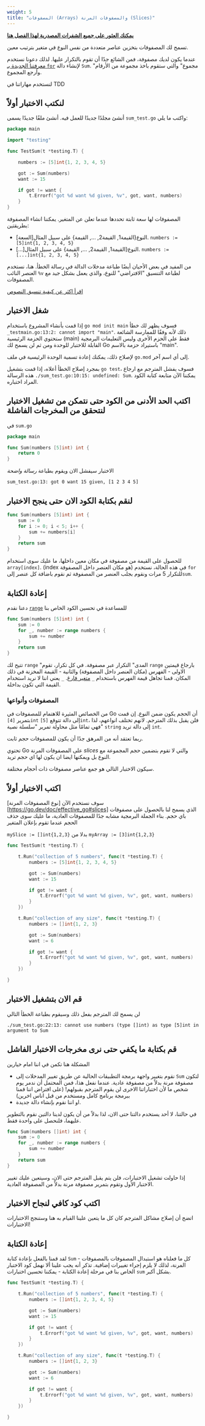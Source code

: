 ```yaml
---
weight: 5
title: "المصفوفات (Arrays) والمصفوفات المرنة (Slices)"
---
```




**[يمكنك العثور على جميع الشفرات المصدرية لهذا الفصل هنا](https://github.com/quii/learn-go-with-tests/tree/main/arrays)**

تسمح لك المصفوفات بتخزين عناصر متعددة من نفس النوع في متغير بترتيب معين.

عندما يكون لديك مصفوفة، فمن الشائع جدًا أن تقوم بالتكرار عليها. لذلك دعونا
نستخدم [معرفتنا الجديدة بـ `for`](../iteration) لإنشاء دالة `Sum`. "مجموع" والتي ستقوم باخذ مجموعة من الأرقام وأرجع المجموع.

لنستخدم مهاراتنا في TDD

## لنكتب الاختبار أولاً

أنشئ مجلدًا جديدًا للعمل فيه. أنشئ ملفًا جديدًا يسمى `sum_test.go` واكتب ما يلي:

```go {filename="sum_test.go"}
package main

import "testing"

func TestSum(t *testing.T) {

	numbers := [5]int{1, 2, 3, 4, 5}

	got := Sum(numbers)
	want := 15

	if got != want {
		t.Errorf("got %d want %d given, %v", got, want, numbers)
	}
}
```

المصفوفات لها سعة ثابتة تحددها عندما تعلن عن المتغير. يمكننا انشاء المصفوفة بطريقتين:

* \[السعة\]النوع{القيمة1, القيمة2, ..., القيمة} على سبيل المثال. `numbers := [5]int{1, 2, 3, 4, 5}`
* \[...\]النوع{القيمة1, القيمة2, ..., القيمة} على سبيل المثال. `numbers := [...]int{1, 2, 3, 4, 5}`

من المفيد في بعض الأحيان أيضًا طباعة مدخلات الدالة في رسالة الخطأ.
هنا، نستخدم العنصر النائب `%v` لطباعة التنسيق "الافتراضي" للنوع، والذي يعمل بشكل جيد مع المصفوفات.

[اقرأ اكثر عن كيفية تنسيق النصوص](https://golang.org/pkg/fmt/)

## شغل الاختبار

إذا قمت بأنشاء المشروع باستخدام `go mod init main` فسوف يظهر لك خطأ `_testmain.go:13:2: cannot import "main"`. ذلك لأنه وفقًا للممارسة الشائعة ستحتوي الحزمة الرئيسية (main) فقط على الحزم الأخرى وليس التعليمات البرمجية القابلة للاختبار للوحدة ومن ثم لن يسمح لك Go باستيراد حزمة بالاسم "main".

لإصلاح ذلك، يمكنك إعادة تسمية الوحدة الرئيسية في ملف `go.mod` إلى أي اسم آخر.

بمجرد إصلاح الخطأ أعلاه، إذا قمت بتشغيل `go test`، فسوف يفشل المترجم مع ارجاع هذه الرسالة `./sum_test.go:10:15: undefined: Sum`. يمكننا الآن متابعة كتابة الكود المراد اختباره.

## اكتب الحد الأدنى من الكود حتى نتمكن من تشغيل الاختبار لنتحقق من المخرجات الفاشلة

في `sum.go`

```go {filename="sum.go"}
package main

func Sum(numbers [5]int) int {
	return 0
}
```

الاختبار سيفشل الان ويقوم بطباعة _رسالة واضحة_

`sum_test.go:13: got 0 want 15 given, [1 2 3 4 5]`

## لنقم بكتابة الكود الان حتى ينجح الاختبار

```go {filename="sum.go"}
func Sum(numbers [5]int) int {
	sum := 0
	for i := 0; i < 5; i++ {
		sum += numbers[i]
	}
	return sum
}
```

للحصول على القيمة من مصفوفة في مكان معين داخلها، ما عليك سوى استخدام `array[index]`.  (index هو مكان العنصر داخل المصفوفة)
في هذه الحالة، نستخدم `for` للتكرار 5 مرات ونقوم بجلب العنصر من المصفوفة ثم نقوم باضافة كل عنصر إلى`sum`.

## إعادة الكتابة

دعنا نقدم [`range`](https://gobyexample.com/range) للمساعدة في تحسين الكود الخاص بنا

```go {filename="sum.go"}
func Sum(numbers [5]int) int {
	sum := 0
	for _, number := range numbers {
		sum += number
	}
	return sum
}
```

تتيح لك `range` "المدى" التكرار عبر مصفوفة. في كل تكرار، تقوم `range`  بارجاع قيمتين الاولى - الفهرس (مكان العنصر داخل المصفوفة) والثانية - القيمة المخزنة في ذلك المكان.
قمنا تجاهل قيمة الفهرس باستخدام `_` [متغير فارغ](https://golang.org/doc/efficiency_go.html#blank). `_` يعني اننا لا نريد استخدام القيمة التي تكون بداخلة.

### المصفوفات وأنواعها

من الخصائص المثيرة للاهتمام للمصفوفات في Go أن الحجم يكون ضمن النوع. إن قمت بتمرير `[4]int` إلى دالة تتوقع `[5]int`، فلن يقبل بذلك المترجم. لانهم تختلف انواعهم، لذا فهي تمامًا مثل محاولة تمرير "سلسلة نصية" `string` إلى دالة تريد `int`.

ربما تعتقد أنه من المرهق جدًا أن يكون للمصفوفات حجم ثابت.

تحتوي Go على المصفوفات المرنة _slices_ والتي لا تقوم بتضمين حجم المجموعة مع النوع بل ويمكنها ايضا ان يكون لها اي حجم تريد.

سيكون الاختبار التالي هو جمع عناصر مصفوفات ذات أحجام مختلفة.

## اكتب الاختبار أولاً

سوف نستخدم الآن [نوع المصفوفات المرنة] [https://go.dev/doc/effective_go#slices] الذي يسمح لنا بالحصول على مصفوفات باي حجم. بناء الجملة البرمجية مشابه جدًا للمصفوفات العادية، ما عليك سوى حذف الحجم عندما تقوم بإعلان المتغير

`mySlice := []int{1,2,3}` بدلا من `myArray := [3]int{1,2,3}`

```go {filename="sum_test.go"}
func TestSum(t *testing.T) {

	t.Run("collection of 5 numbers", func(t *testing.T) {
		numbers := [5]int{1, 2, 3, 4, 5}

		got := Sum(numbers)
		want := 15

		if got != want {
			t.Errorf("got %d want %d given, %v", got, want, numbers)
		}
	})

	t.Run("collection of any size", func(t *testing.T) {
		numbers := []int{1, 2, 3}

		got := Sum(numbers)
		want := 6

		if got != want {
			t.Errorf("got %d want %d given, %v", got, want, numbers)
		}
	})

}
```

## قم الان بتشغيل الاختبار

لن يسمح لك المترجم بفعل ذلك وسيقوم بطباعة الخطأ التالي

```text {filename="terminal"}
./sum_test.go:22:13: cannot use numbers (type []int) as type [5]int in argument to Sum
```

## قم بكتابة ما يكفي حتى نرى مخرجات الاختبار الفاشل

المشكلة هنا تكمن في اننا امام خيارين

* نقوم بتغيير واجهة برمجة التطبيقات الحالية عن طريق تغيير المدخلات إلى `Sum` لتكون مصفوفة مرنة بدلاً من مصفوفة عادية. عندما نفعل هذا، فمن المحتمل أن ندمر  يوم شخص ما لأن اختباراتنا الاخرى لن يقوم المترجم بقبولهم! (على افتراض اننا قمنا ببرمجة برنامج كامل ومستخدم من قبل اناس اخرين)
* او اننا نقوم بإنشاء دالة جديدة.

في حالتنا، لا أحد يستخدم دالتنا حتى الان، لذا بدلاً من أن يكون لدينا دالتين نقوم بالتطوير عليهما، فلنحصل على واحدة فقط.

```go {filename="sum.go"}
func Sum(numbers []int) int {
	sum := 0
	for _, number := range numbers {
		sum += number
	}
	return sum
}
```

إذا حاولت تشغيل الاختبارات، فلن يتم يقبل المترجم حتى الان، وسيتعين عليك تغيير الاختبار الأول وتقوم بتمرير مصفوفة مرنة بدلاً من المصفوفة العادية.

## اكتب كود كافي لنجاح الاختبار

اتضح أن إصلاح مشاكل المترجم كان كل ما يتعين علينا القيام به هنا وستنجح الاختبارات الاختبارات!


## إعادة الكتابة

لقد قمنا بالفعل بإعادة كتابة `Sum` - كل ما فعلناه هو استبدال المصفوفات بالمصفوفات المرنة، لذلك لا يلزم إجراء تغييرات إضافية.
تذكر أنه يجب علينا ألا نهمل كود الاختبار الخاص بنا في مرحلة إعادة الكتابة - يمكننا تحسين اختبارات `sum` بشكل أكبر.

```go {filename="sum_test.go"}
func TestSum(t *testing.T) {

	t.Run("collection of 5 numbers", func(t *testing.T) {
		numbers := []int{1, 2, 3, 4, 5}

		got := Sum(numbers)
		want := 15

		if got != want {
			t.Errorf("got %d want %d given, %v", got, want, numbers)
		}
	})

	t.Run("collection of any size", func(t *testing.T) {
		numbers := []int{1, 2, 3}

		got := Sum(numbers)
		want := 6

		if got != want {
			t.Errorf("got %d want %d given, %v", got, want, numbers)
		}
	})

}
```
